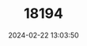 ---
title: "18194"
category: "Procambarus brazoriensis"
draft: false
date: 2024-02-22 13:03:50
languages:
  English: ["Brazoria Crayfish"]
---